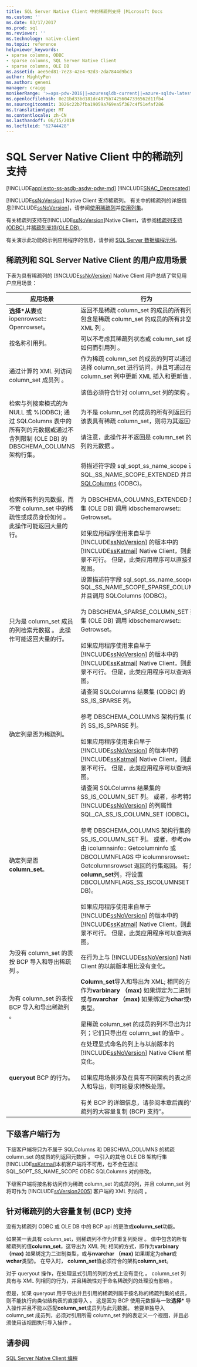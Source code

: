 ```yaml
---
title: SQL Server Native Client 中的稀疏列支持 |Microsoft Docs
ms.custom: ''
ms.date: 03/17/2017
ms.prod: sql
ms.reviewer: ''
ms.technology: native-client
ms.topic: reference
helpviewer_keywords:
- sparse columns, ODBC
- sparse columns, SQL Server Native Client
- sparse columns, OLE DB
ms.assetid: aee5ed81-7e23-42e4-92d3-2da7844d9bc3
author: MightyPen
ms.author: genemi
manager: craigg
monikerRange: '>=aps-pdw-2016||=azuresqldb-current||=azure-sqldw-latest||>=sql-server-2016||=sqlallproducts-allversions||>=sql-server-linux-2017||=azuresqldb-mi-current'
ms.openlocfilehash: 0e21bd33bd181dc4075b74256047336562d11fb4
ms.sourcegitcommit: 3026c22b7fba19059a769ea5f367c4f51efaf286
ms.translationtype: MT
ms.contentlocale: zh-CN
ms.lasthandoff: 06/15/2019
ms.locfileid: "62744428"
---
```

# <a name="sparse-columns-support-in-sql-server-native-client"></a>SQL Server Native Client 中的稀疏列支持
[!INCLUDE[appliesto-ss-asdb-asdw-pdw-md](../../../includes/appliesto-ss-asdb-asdw-pdw-md.md)]
[!INCLUDE[SNAC_Deprecated](../../../includes/snac-deprecated.md)]

  [!INCLUDE[ssNoVersion](../../../includes/ssnoversion-md.md)] Native Client 支持稀疏列。 有关中的稀疏列的详细信息[!INCLUDE[ssNoVersion](../../../includes/ssnoversion-md.md)]，请参阅[使用稀疏列](../../../relational-databases/tables/use-sparse-columns.md)并[使用列集](../../../relational-databases/tables/use-column-sets.md)。  
  
 有关稀疏列支持在[!INCLUDE[ssNoVersion](../../../includes/ssnoversion-md.md)]Native Client，请参阅[稀疏列支持&#40;ODBC&#41; ](../../../relational-databases/native-client/odbc/sparse-columns-support-odbc.md)并[稀疏列支持&#40;OLE DB&#41; ](../../../relational-databases/native-client/ole-db/sparse-columns-support-ole-db.md).  
  
 有关演示此功能的示例应用程序的信息，请参阅 [SQL Server 数据编程示例](https://msftdpprodsamples.codeplex.com/)。  
  
## <a name="user-scenarios-for-sparse-columns-and-sql-server-native-client"></a>稀疏列和 SQL Server Native Client 的用户应用场景  
 下表为具有稀疏列的 [!INCLUDE[ssNoVersion](../../../includes/ssnoversion-md.md)] Native Client 用户总结了常见用户应用场景：  
  
|应用场景|行为|  
|--------------|--------------|  
|**选择\*从表**或 iopenrowset:: Openrowset。|返回不是稀疏 column_set 的成员的所有列，以及包含是稀疏 column_set 的成员的所有非空列值的 XML 列   。|  
|按名称引用列。|可以不考虑其稀疏列状态或 column_set 成员身份如何而引用列  。|  
|通过计算的 XML 列访问 column_set 成员列  。|作为稀疏 column_set 的成员的列可以通过按名称选择 column_set 进行访问，并且可通过在 column_set 列中更新 XML 插入和更新值    。<br /><br /> 该值必须符合针对 column_set 列的架构  。|  
|检索与列搜索模式的为 NULL 或 %(ODBC); 通过 SQLColumns 表中的所有列的元数据或通过不含列限制 (OLE DB) 的 DBSCHEMA_COLUMNS 架构行集。|为不是 column_set 的成员的所有列返回行  。 如果该表具有稀疏 column_set，则将为其返回一行  。<br /><br /> 请注意，此操作并不返回是 column_set 的成员的列的元数据  。|  
|检索所有列的元数据，而不管 column_set 中的稀疏性或成员身份如何  。 此操作可能返回大量的行。|将描述符字段 sql_sopt_ss_name_scope 设置为 SQL_SS_NAME_SCOPE_EXTENDED 并且调用[SQLColumns](../../../relational-databases/native-client-odbc-api/sqlcolumns.md) (ODBC)。<br /><br /> 为 DBSCHEMA_COLUMNS_EXTENDED 架构行集 (OLE DB) 调用 idbschemarowset:: Getrowset。<br /><br /> 如果应用程序使用来自早于 [!INCLUDE[ssNoVersion](../../../includes/ssnoversion-md.md)] 的版本中的 [!INCLUDE[ssKatmai](../../../includes/sskatmai-md.md)] Native Client，则此应用场景不可行。 但是，此类应用程序可以直接查询系统视图。|  
|只为是 column_set 成员的列检索元数据  。 此操作可能返回大量的行。|设置描述符字段 sql_sopt_ss_name_scope 设置为 SQL_SS_NAME_SCOPE_SPARSE_COLUMN_SET 并且调用 SQLColumns (ODBC)。<br /><br /> 为 DBSCHEMA_SPARSE_COLUMN_SET 架构行集 (OLE DB) 调用 idbschemarowset:: Getrowset。<br /><br /> 如果应用程序使用来自早于 [!INCLUDE[ssNoVersion](../../../includes/ssnoversion-md.md)] 的版本中的 [!INCLUDE[ssKatmai](../../../includes/sskatmai-md.md)] Native Client，则此应用场景不可行。 但是，此类应用程序可以查询系统视图。|  
|确定列是否为稀疏列。|请查阅 SQLColumns 结果集 (ODBC) 的 SS_IS_SPARSE 列。<br /><br /> 参考 DBSCHEMA_COLUMNS 架构行集 (OLE DB) 的 SS_IS_SPARSE 列。<br /><br /> 如果应用程序使用来自早于 [!INCLUDE[ssNoVersion](../../../includes/ssnoversion-md.md)] 的版本中的 [!INCLUDE[ssKatmai](../../../includes/sskatmai-md.md)] Native Client，则此应用场景不可行。 但是，此类应用程序可以查询系统视图。|  
|确定列是否**column_set**。|请查阅 SQLColumns 结果集的 SS_IS_COLUMN_SET 列。 或者，参考特定于 [!INCLUDE[ssNoVersion](../../../includes/ssnoversion-md.md)] 的列属性 SQL_CA_SS_IS_COLUMN_SET (ODBC)。<br /><br /> 参考 DBSCHEMA_COLUMNS 架构行集的 SS_IS_COLUMN_SET 列。 或者，参考*dwFlags*由 icolumnsinfo:: Getcolumninfo 或 DBCOLUMNFLAGS 中 icolumnsrowset:: Getcolumnsrowset 返回的行集返回。 有关**column_set**列，将设置 DBCOLUMNFLAGS_SS_ISCOLUMNSET (OLE DB)。<br /><br /> 如果应用程序使用来自早于 [!INCLUDE[ssNoVersion](../../../includes/ssnoversion-md.md)] 的版本中的 [!INCLUDE[ssKatmai](../../../includes/sskatmai-md.md)] Native Client，则此应用场景不可行。 但是，此类应用程序可以查询系统视图。|  
|为没有 column_set 的表按 BCP 导入和导出稀疏列  。|在行为上与 [!INCLUDE[ssNoVersion](../../../includes/ssnoversion-md.md)] Native Client 的以前版本相比没有变化。|  
|为有 column_set 的表按 BCP 导入和导出稀疏列  。|**Column_set**导入和导出为 XML; 相同的方式，即作为**varbinary （max)** 如果绑定为二进制类型，或与**nvarchar （max)** 如果绑定为**char**或**wchar**类型。<br /><br /> 是稀疏 column_set 的成员的列不导出为非重复列；它们只导出在 column_set 的值中   。|  
|**queryout** BCP 的行为。|在处理显式命名的列上与以前版本的 [!INCLUDE[ssNoVersion](../../../includes/ssnoversion-md.md)] Native Client 相比没有变化。<br /><br /> 如果应用场景涉及在具有不同架构的表之间进行导入和导出，则可能要求特殊处理。<br /><br /> 有关 BCP 的详细信息，请参阅本章后面的“针对稀疏列的大容量复制 (BCP) 支持”。|  
  
## <a name="down-level-client-behavior"></a>下级客户端行为  
 下级客户端将只为不属于 SQLColumns 和 DBSCHMA_COLUMNS 的稀疏 column_set 的成员的列返回元数据  。 中引入的其他 OLE DB 架构行集[!INCLUDE[ssKatmai](../../../includes/sskatmai-md.md)]本机客户端将不可用，也不会在通过 SQL_SOPT_SS_NAME_SCOPE ODBC SQLColumns 对的修改。  
  
 下级客户端将按名称访问作为稀疏 column_set 的成员的列，并且 column_set 列将可作为 [!INCLUDE[ssVersion2005](../../../includes/ssversion2005-md.md)] 客户端的 XML 列访问   。  
  
## <a name="bulk-copy-bcp-support-for-sparse-columns"></a>针对稀疏列的大容量复制 (BCP) 支持  
 没有为稀疏列 ODBC 或 OLE DB 中的 BCP api 的更改或**column_set**功能。  
  
 如果某一表具有 column_set，则稀疏列不作为非重复列处理  。 值中包含的所有稀疏列的值**column_set**，这导出为 XML 列; 相同的方式，即作为**varbinary （max)** 如果绑定为二进制类型，或与**nvarchar （max)** 如果绑定为**char**或**wchar**类型)。 在导入时， **column_set**值必须符合的架构**column_set**。  
  
 对于 queryout 操作，在处理显式引用的列的方式上没有变化  。 column_set 列具有与 XML 列相同的行为，并且稀疏性对于命名稀疏列的处理没有影响  。  
  
 但是，如果 queryout 用于导出并且引用的稀疏列属于按名称的稀疏列集的成员，则不能执行向类似结构表的直接导入  。 这是因为 BCP 使用元数据与一致**选择&#42;** 导入操作并且不能以匹配**column_set**成员列与此元数据。 若要单独导入 column_set 成员列，必须对引用所需 column_set 列的表定义一个视图，并且必须使用该视图执行导入操作   。  
  
## <a name="see-also"></a>请参阅  
 [SQL Server Native Client 编程](../../../relational-databases/native-client/sql-server-native-client-programming.md)  
  
  
